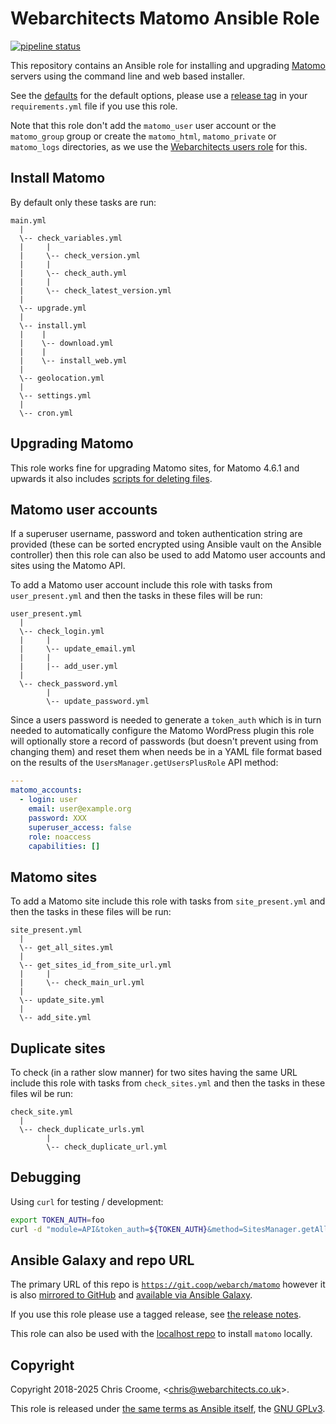 # Webarchitects Matomo Ansible Role

[![pipeline status](https://git.coop/webarch/matomo/badges/master/pipeline.svg)](https://git.coop/webarch/matomo/-/commits/master)

This repository contains an Ansible role for installing and upgrading [Matomo](https://matomo.org/) servers using the command line and web based installer.

See the [defaults](defaults/main.yml) for the default options, please use a [release tag](https://git.coop/webarch/matomo/-/releases) in your `requirements.yml` file if you use this role.

Note that this role don't add the `matomo_user` user account or the `matomo_group` group or create the `matomo_html`, `matomo_private` or `matomo_logs` directories, as we use the [Webarchitects users role](https://git.coop/webarch/users) for this.

## Install Matomo

By default only these tasks are run:

```tree
main.yml
  |
  \-- check_variables.yml
  |     |
  |     \-- check_version.yml
  |     |
  |     \-- check_auth.yml
  |     |
  |     \-- check_latest_version.yml
  |
  \-- upgrade.yml
  |
  \-- install.yml
  |    |
  |    \-- download.yml
  |    |
  |    \-- install_web.yml
  |
  \-- geolocation.yml
  |
  \-- settings.yml
  |
  \-- cron.yml
```

## Upgrading Matomo

This role works fine for upgrading Matomo sites, for Matomo 4.6.1 and upwards it also includes [scripts for deleting files](files/delete_files_scripts).

## Matomo user accounts

If a superuser username, password and token authentication string are provided (these can be sorted encrypted using Ansible vault on the Ansible controller) then this role can also be used to add Matomo user accounts and sites using the Matomo API.

To add a Matomo user account include this role with tasks from `user_present.yml` and then the tasks in these files will be run:

```tree
user_present.yml
  |
  \-- check_login.yml
  |     |
  |     \-- update_email.yml
  |     |
  |     |-- add_user.yml
  |
  \-- check_password.yml
        |
        \-- update_password.yml
```

Since a users password is needed to generate a `token_auth` which is in turn needed to automatically configure the Matomo WordPress plugin this role will optionally store a record of passwords (but doesn't prevent using from changing them) and reset them when needs be in a YAML file format based on the results of the `UsersManager.getUsersPlusRole` API method:

```yml
---
matomo_accounts:
  - login: user
    email: user@example.org
    password: XXX
    superuser_access: false
    role: noaccess
    capabilities: []
```

## Matomo sites

To add a Matomo site include this role with tasks from `site_present.yml` and then the tasks in these files will be run:

```tree
site_present.yml
  |
  \-- get_all_sites.yml
  |
  \-- get_sites_id_from_site_url.yml
  |     |
  |     \-- check_main_url.yml
  |
  \-- update_site.yml
  |
  \-- add_site.yml
```

## Duplicate sites

To check (in a rather slow manner) for two sites having the same URL include this role with tasks from `check_sites.yml` and then the tasks in these files wil be run:

```tree
check_site.yml
  |
  \-- check_duplicate_urls.yml
        |
        \-- check_duplicate_url.yml
```

## Debugging

Using `curl` for testing / development:

```bash
export TOKEN_AUTH=foo
curl -d "module=API&token_auth=${TOKEN_AUTH}&method=SitesManager.getAllSites&format=JSON" https://matomo.example.org/
```

## Ansible Galaxy and repo URL

The primary URL of this repo is [`https://git.coop/webarch/matomo`](https://git.coop/webarch/matomo) however it is also [mirrored to GitHub](https://github.com/webarch-coop/ansible-role-matmo) and [available via Ansible Galaxy](https://galaxy.ansible.com/chriscroome/matomo).

If you use this role please use a tagged release, see [the release notes](https://git.coop/webarch/matomo/-/releases).

This role can also be used with the [localhost repo](https://git.coop/webarch/localhost) to install `matomo` locally.

## Copyright

Copyright 2018-2025 Chris Croome, &lt;[chris@webarchitects.co.uk](mailto:chris@webarchitects.co.uk)&gt;.

This role is released under [the same terms as Ansible itself](https://github.com/ansible/ansible/blob/devel/COPYING), the [GNU GPLv3](LICENSE).
